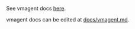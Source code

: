 See vmagent docs [here](https://docs.victoriametrics.com/vmagent/).

vmagent docs can be edited at [docs/vmagent.md](https://github.com/VictoriaMetrics/VictoriaMetrics/blob/master/docs/vmagent.md).
